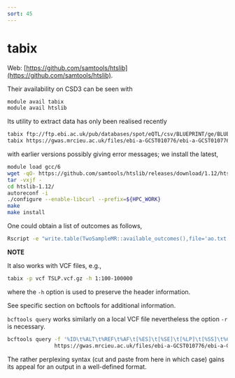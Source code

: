 ```yaml
---
sort: 45
---
```


# tabix

Web: [https://github.com/samtools/htslib](https://github.com/samtools/htslib).

Their availability on CSD3 can be seen with

```bash
module avail tabix
module avail htslib
```

Its utility to extract data has only been realised recently

```bash
tabix ftp://ftp.ebi.ac.uk/pub/databases/spot/eQTL/csv/BLUEPRINT/ge/BLUEPRINT_ge_monocyte.all.tsv.gz 20:46120612-46120613
tabix https://gwas.mrcieu.ac.uk/files/ebi-a-GCST010776/ebi-a-GCST010776.vcf.gz 1:1-1000000
```

with earlier versions possibly giving error messages; we install the latest,

```bash
module load gcc/6
wget -qO- https://github.com/samtools/htslib/releases/download/1.12/htslib-1.12.tar.bz2 | \
tar -vxjf -
cd htslib-1.12/
autoreconf -i
./configure --enable-libcurl --prefix=${HPC_WORK}
make
make install
```

One could obtain a list of outcomes as follows,

```bash
Rscript -e "write.table(TwoSampleMR::available_outcomes(),file='ao.txt',quote=FALSE,row.names=FALSE,sep='\t')"
```

**NOTE**

It also works with VCF files, e.g.,

```bash
tabix -p vcf TSLP.vcf.gz -h 1:100-100000
```

where the `-h` option is used to preserve the header information.

See specific section on bcftools for additional information.

`bcftools query` works similarly on a local VCF file nevertheless the option `-r` is necessary.

```bash
bcftools query -f '%ID\t%ALT\t%REF\t%AF\t[%ES]\t[%SE]\t[%LP]\t[%SS]\t%CHROM\t%POS\n' -r 1:1-1000000 \
               https://gwas.mrcieu.ac.uk/files/ebi-a-GCST010776/ebi-a-GCST010776.vcf.gz
```

The rather perplexing syntax (cut and paste from here in which case) gains its appeal for an output in a well-defined format.
